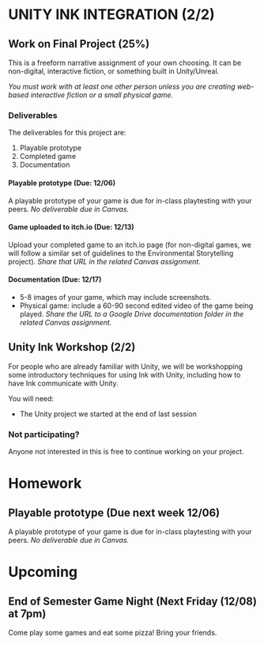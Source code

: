 # UNITY INK INTEGRATION (2/2)

## Work on Final Project (25%)
This is a freeform narrative assignment of your own choosing. It can be non-digital, interactive fiction, or something built in Unity/Unreal. 

_You must work with at least one other person unless you are creating web-based interactive fiction or a small physical game._

### Deliverables
The deliverables for this project are:
1. Playable prototype
2. Completed game
3. Documentation

#### Playable prototype (Due: 12/06)
A playable prototype of your game is due for in-class playtesting with your peers. _No deliverable due in Canvas._

#### Game uploaded to itch.io (Due: 12/13)
Upload your completed game to an itch.io page (for non-digital games, we will follow a similar set of guidelines to the Environmental Storytelling project). _Share that URL in the related Canvas assignment._

#### Documentation (Due: 12/17)
- 5-8 images of your game, which may include screenshots.
- Physical game: include a 60-90 second edited video of the game being played. _Share the URL to a Google Drive documentation folder in the related Canvas assignment._


## Unity Ink Workshop (2/2)
For people who are already familiar with Unity, we will be workshopping some introductory techniques for using Ink with Unity, including how to have Ink communicate with Unity.

You will need:
- The Unity project we started at the end of last session

### Not participating?
Anyone not interested in this is free to continue working on your project.


# Homework

## Playable prototype (Due next week 12/06)
A playable prototype of your game is due for in-class playtesting with your peers.  _No deliverable due in Canvas._

# Upcoming

## End of Semester Game Night (Next Friday (12/08) at 7pm) 

Come play some games and eat some pizza! Bring your friends. 